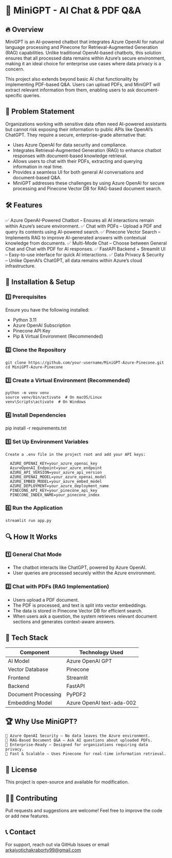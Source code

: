 # 🧌 MiniGPT - AI Chat & PDF Q&A
## 🔥 Overview
MiniGPT is an AI-powered chatbot that integrates Azure OpenAI for natural language processing and Pinecone for Retrieval-Augmented Generation (RAG) capabilities. Unlike traditional OpenAI-based chatbots, this solution ensures that all processed data remains within Azure’s secure environment, making it an ideal choice for enterprise use cases where data privacy is a concern.

This project also extends beyond basic AI chat functionality by implementing PDF-based Q&A. Users can upload PDFs, and MiniGPT will extract relevant information from them, enabling users to ask document-specific queries.

## 🎯 Problem Statement
Organizations working with sensitive data often need AI-powered assistants but cannot risk exposing their information to public APIs like OpenAI’s ChatGPT. They require a secure, enterprise-grade alternative that:

- Uses Azure OpenAI for data security and compliance.
- Integrates Retrieval-Augmented Generation (RAG) to enhance chatbot responses with document-based knowledge retrieval.
- Allows users to chat with their PDFs, extracting and querying information in real time.
- Provides a seamless UI for both general AI conversations and document-based Q&A.
- MiniGPT addresses these challenges by using Azure OpenAI for secure processing and Pinecone Vector DB for RAG-based document search.

## 🛠 Features
  ✅ Azure OpenAI-Powered Chatbot – Ensures all AI interactions remain within Azure’s secure environment.
  ✅ Chat with PDFs – Upload a PDF and query its contents using AI-powered search.
  ✅ Pinecone Vector Search – Implements RAG to improve AI-generated answers with contextual knowledge from documents.
  ✅ Multi-Mode Chat – Choose between General Chat and Chat with PDF for AI responses.
  ✅ FastAPI Backend + Streamlit UI – Easy-to-use interface for quick AI interactions.
  ✅ Data Privacy & Security – Unlike OpenAI’s ChatGPT, all data remains within Azure’s cloud infrastructure.

## 🚀 Installation & Setup
### 1️⃣ Prerequisites
Ensure you have the following installed:
  - Python 3.11
  - Azure OpenAI Subscription
  - Pinecone API Key
  - Pip & Virtual Environment (Recommended)
### 2️⃣ Clone the Repository
    git clone https://github.com/your-username/MiniGPT-Azure-Pinecone.git
    cd MiniGPT-Azure-Pinecone
### 3️⃣ Create a Virtual Environment (Recommended)
    python -m venv venv
    source venv/bin/activate  # On macOS/Linux
    venv\Scripts\activate  # On Windows
  
### 4️⃣ Install Dependencies
  pip install -r requirements.txt
  
### 5️⃣ Set Up Environment Variables
    Create a .env file in the project root and add your API keys:
    
      AZURE_OPENAI_KEY=your_azure_openai_key
      AzureOpenAI_Endpoint=your_azure_endpoint
      AZURE_API_VERSION=your_azure_api_version
      AZURE_OPENAI_MODEL=your_azure_openai_model
      AZURE_EMBED_MODEL=your_azure_embed_model
      AZURE_DEPLOYMENT=your_azure_deployment_name
      PINECONE_API_KEY=your_pinecone_api_key
      PINECONE_INDEX_NAME=your_pinecone_index
      
### 6️⃣ Run the Application
    streamlit run app.py
    
## 🔍 How It Works
### 1️⃣ General Chat Mode
  - The chatbot interacts like ChatGPT, powered by Azure OpenAI.
  - User queries are processed securely within the Azure environment.
### 2️⃣ Chat with PDFs (RAG Implementation)
  - Users upload a PDF document.
  - The PDF is processed, and text is split into vector embeddings.
  - The data is stored in Pinecone Vector DB for efficient search.
  - When users ask a question, the system retrieves relevant document sections and generates context-aware answers.
## 📌 Tech Stack
	
  
  |   Component        |Technology Used           |
  | -------------------| ------------------------ |
  | AI Model           | Azure OpenAI GPT         |
  | Vector Database    | Pinecone                 |
  | Frontend           | Streamlit                |
  | Backend            | FastAPI                  |
  | Document Processing| PyPDF2                   |
  | Embedding Model    | Azure OpenAI text-ada-002|

## 🏆 Why Use MiniGPT?
    🔹 Azure OpenAI Security – No data leaves the Azure environment.
    🔹 RAG-Based Document Q&A – Ask AI questions about uploaded PDFs.
    🔹 Enterprise-Ready – Designed for organizations requiring data privacy.
    🔹 Fast & Scalable – Uses Pinecone for real-time information retrieval.

## 📜 License
This project is open-source and available for modification.

## 👨‍💻 Contributing
Pull requests and suggestions are welcome! Feel free to improve the code or add new features.

## 📞 Contact
For support, reach out via GitHub Issues or email arkajyotichakraborty99@gmail.com
